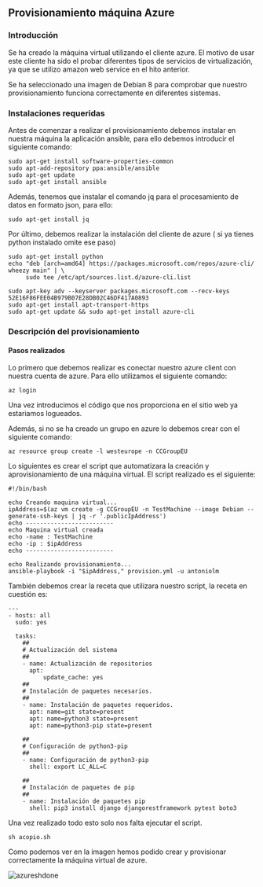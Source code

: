 ## Provisionamiento máquina Azure

### Introducción

Se ha creado la máquina virtual utilizando el cliente azure. El motivo de usar este
cliente ha sido el probar diferentes tipos de servicios de virtualización, ya que se utilizo amazon web service en el hito anterior.

Se ha seleccionado una imagen de Debian 8 para comprobar que nuestro provisionamiento funciona correctamente en diferentes sistemas.

### Instalaciones requeridas
Antes de comenzar a realizar el provisionamiento debemos instalar en nuestra máquina la aplicación ansible, para ello debemos introducir el siguiente comando:

```
sudo apt-get install software-properties-common
sudo apt-add-repository ppa:ansible/ansible
sudo apt-get update
sudo apt-get install ansible
```
Además, tenemos que instalar el comando jq para el procesamiento de datos en formato  json, para ello:

```
sudo apt-get install jq
```

Por último, debemos realizar la instalación del cliente de azure ( si ya tienes python instalado omite ese paso)
```
sudo apt-get install python
echo "deb [arch=amd64] https://packages.microsoft.com/repos/azure-cli/ wheezy main" | \
     sudo tee /etc/apt/sources.list.d/azure-cli.list

sudo apt-key adv --keyserver packages.microsoft.com --recv-keys 52E16F86FEE04B979B07E28DB02C46DF417A0893
sudo apt-get install apt-transport-https
sudo apt-get update && sudo apt-get install azure-cli
```

### Descripción del provisionamiento

#### Pasos realizados
Lo primero que debemos realizar es conectar nuestro azure client con nuestra
cuenta de azure. Para ello utilizamos el siguiente comando:
```
az login
```
Una vez introducimos el código que nos proporciona en el sitio web ya estariamos logueados.

Además, si no se ha creado un grupo en azure lo debemos crear con el siguiente comando:
```
az resource group create -l westeurope -n CCGroupEU
```
Lo siguientes es crear el script que automatizara la creación y aprovisionamiento
de una máquina virtual. El script realizado es el siguiente:

```
#!/bin/bash

echo Creando maquina virtual...
ipAddress=$(az vm create -g CCGroupEU -n TestMachine --image Debian --generate-ssh-keys | jq -r '.publicIpAddress')
echo -------------------------
echo Maquina virtual creada
echo -name : TestMachine
echo -ip : $ipAddress
echo -------------------------

echo Realizando provisionamiento...
ansible-playbook -i "$ipAddress," provision.yml -u antoniolm

```

También debemos crear la receta que utilizara nuestro script, la receta en cuestión es:
```
---
- hosts: all
  sudo: yes

  tasks:
    ##
    # Actualización del sistema
    ##
    - name: Actualización de repositorios
      apt:
          update_cache: yes
    ##
    # Instalación de paquetes necesarios.
    ##
    - name: Instalación de paquetes requeridos.
      apt: name=git state=present
      apt: name=python3 state=present
      apt: name=python3-pip state=present

    ##
    # Configuración de python3-pip
    ##
    - name: Configuración de python3-pip
      shell: export LC_ALL=C

    ##
    # Instalación de paquetes de pip
    ##
    - name: Instalación de paquetes pip
      shell: pip3 install django djangorestframework pytest boto3
```

Una vez realizado todo esto solo nos falta ejecutar el script.
```
sh acopio.sh
```

Como podemos ver en la imagen hemos podido crear y provisionar correctamente la máquina virtual de azure.

![azureshdone](https://user-images.githubusercontent.com/11316534/33094462-938c723c-cf00-11e7-9304-bad7ea15ba71.png)
